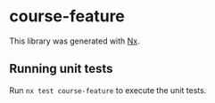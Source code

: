 # course-feature

This library was generated with [Nx](https://nx.dev).

## Running unit tests

Run `nx test course-feature` to execute the unit tests.
